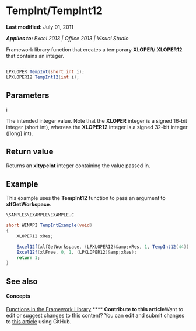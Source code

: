 
# TempInt/TempInt12

 **Last modified:** July 01, 2011

 _**Applies to:** Excel 2013 | Office 2013 | Visual Studio_

Framework library function that creates a temporary  **XLOPER**/ **XLOPER12** that contains an integer.


```C#

LPXLOPER TempInt(short int i);
LPXLOPER12 TempInt12(int i);
```


## Parameters

i

The intended integer value. Note that the  **XLOPER** integer is a signed 16-bit integer (short int), whereas the **XLOPER12** integer is a signed 32-bit integer ([long] int).


## Return value

Returns an  **xltypeInt** integer containing the value passed in.


## Example

This example uses the  **TempInt12** function to pass an argument to **xlfGetWorkspace**.

 `\SAMPLES\EXAMPLE\EXAMPLE.C`




```C#
short WINAPI TempIntExample(void)
{
    XLOPER12 xRes;

    Excel12f(xlfGetWorkspace, (LPXLOPER12)&amp;xRes, 1, TempInt12(44));
    Excel12f(xlFree, 0, 1, (LPXLOPER12)&amp;xRes);
    return 1;
}
```


## See also


#### Concepts


 [Functions in the Framework Library](7d9a13fd-9a4c-423e-bb08-4a5be57c7905.md)
****   **Contribute to this article**Want to edit or suggest changes to this content? You can edit and submit changes to  [this article](https://github.com/jhershey00/VBA_Excel_Test/OpenXMLCon/articles/86d690b8-caca-450d-93f7-69ca4cd1a6e0.md) using GitHub.

